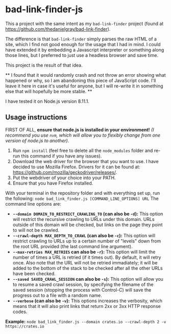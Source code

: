 # bad-link-finder-js

This a project with the same intent as my `bad-link-finder` project
(found at https://github.com/thedanielgray/bad-link-finder).

The difference is that `bad-link-finder` simply parses the raw HTML
of a site, which I find not good enough for the usage that I had in
mind. I could have extended it by embedding a Javascript interpreter
or something along those lines, but I preferred to just use a headless
browser and save time.

This project is the result of that idea.

** I found that it would randomly crash and not throw an error showing what happened or why, so I am abandoning this piece of JavaScript code. I'll leave it here in case it's useful for anyone, but I will re-write it in something else that will hopefully be more stable. **

I have tested it on Node.js version 8.11.1.

## Usage instructions

FIRST OF ALL, **ensure that node.js is installed in your environment!**
_(I recommend you use `nvm`, which will allow you to flexibly change from
one version of node.js to another)_.

1. Run `npm install` (feel free to delete all the `node_modules` folder and
   re-run this command if you have any issues).
2. Download the web driver for the browser that you want to use. I have
   decided to use Mozilla Firefox. Drivers for it can be found at:
   https://github.com/mozilla/geckodriver/releases/.
3. Put the webdriver of your choice into your PATH.
4. Ensure that you have Firefox installed.

With your terminal in the repository folder and with everything set up, run
the following:
`node bad_link_finder.js [COMMAND_LINE_OPTIONS] URL`
The command line options are:
* **`--domain DOMAIN_TO_RESTRICT_CRAWLING_TO` (can also be `-d`):**
	This option will restrict the recursive crawling to URLs under this domain.
	URLs outside of this domain will be checked, but links on the page they
	point to will not be crawled.
* **`--crawl-depth MAX_DEPTH_TO_CRAWL` (can also be `-c`):**
	This option will restrict crawling to URLs up to a certain number of
	"levels" down from the root URL provided (the last command line argument).
* **`--max-retries MAX_RETRIES` can also be `-r`):**
	This option will limit the number of times a URL is retried (if it times
	out). By default, it will retry once. Also note that the URL will not be
	retried immadiately; it will be added to the bottom of the stack to be
	checked after all the other URLs have been checked.
* **`--saved SAVED_CRAWL_SESSION` can also be `-s`):**
	This option will allow you to resume a saved crawl session, by specifying
	the filename of the saved session (stopping the process with Control-C)
	will save the progress out to a file with a random name.
* **`--verbose` (can also be `-v`):**
	This options increases the verbosity, which means that it will also print
	links that return 2xx or 3xx HTTP response codes.

**Example:**
 `node bad_link_finder.js --domain crates.io --crawl-depth 2 -v https://crates.io`
